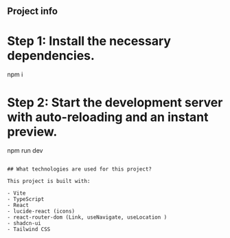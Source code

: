
## Project info

# Step 1: Install the necessary dependencies.
npm i

# Step 2: Start the development server with auto-reloading and an instant preview.
npm run dev
```

## What technologies are used for this project?

This project is built with:

- Vite
- TypeScript
- React
- lucide-react (icons)
- react-router-dom (Link, useNavigate, useLocation )
- shadcn-ui
- Tailwind CSS

